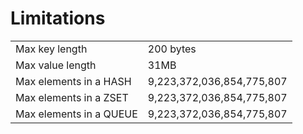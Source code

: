 # Limitations

<table>
	<tr>
		<td>Max key length</td>
		<td>200 bytes</td>
	</tr>
	<tr>
		<td>Max value length</td>
		<td>31MB</td>
	</tr>
	<tr>
		<td>Max elements in a HASH</td>
		<td>9,223,372,036,854,775,807</td>
	</tr>
	<tr>
		<td>Max elements in a ZSET</td>
		<td>9,223,372,036,854,775,807</td>
	</tr>
	<tr>
		<td>Max elements in a QUEUE</td>
		<td>9,223,372,036,854,775,807</td>
	</tr>
</table>
